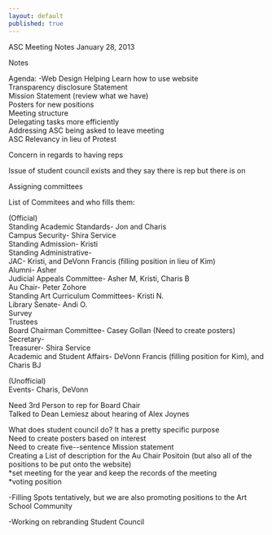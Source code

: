 ```yaml
---
layout: default
published: true
---
```


ASC Meeting Notes January 28, 2013

Notes

Agenda:
-Web Design 
Helping Learn how to use website  
Transparency disclosure Statement  
Mission Statement (review what we have)  
Posters for new positions  
Meeting structure  
Delegating tasks more efficiently   
Addressing ASC being asked to leave meeting  
ASC Relevancy in lieu of Protest   
  
Concern in regards to having reps   

Issue of student council exists and they say there is rep but there is on  

Assigning committees  

List of Commitees and who fills them:  

(Official)  
Standing Academic Standards- Jon and Charis  
Campus Security- Shira Service   
Standing Admission- Kristi  
Standing Administrative-  
JAC- Kristi, and DeVonn Francis (filling position in lieu of Kim)  
Alumni- Asher  
Judicial Appeals Committee- Asher M, Kristi, Charis B  
Au Chair- Peter Zohore  
Standing Art Curriculum Committees- Kristi N.  
Library Senate- Andi O.  
Survey  
Trustees  
Board Chairman Committee- Casey Gollan (Need to create posters)  
Secretary-   
Treasurer- Shira Service  
Academic and Student Affairs- DeVonn Francis (filling position for Kim), and Charis BJ  

(Unofficial)  
Events- Charis, DeVonn  

 Need 3rd Person to rep for Board Chair  
Talked to Dean Lemiesz about hearing of Alex Joynes  

What does student council do? It has a pretty specific purpose   
Need to create posters based on interest  
Need to create five--sentence Mission statement    
Creating a List of description for the Au Chair Positoin (but also all of the positions to be put onto the website)   
*set meeting for the year and keep the records of the meeting   
*voting position   

-Filling Spots tentatively, but we are also promoting positions to the Art School Community  

-Working on rebranding Student Council  

